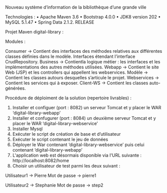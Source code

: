 Nouveau système d’information de la bibliothèque d’une grande ville

Technologies :
•	Apache Maven 3.6
•	Bootstrap 4.0.0
•	JDK8 version 202
•	MySQL 5.1.47
•	Spring Data 2.1.2. RELEASE

Projet Maven digital-library :

Modules :

Consumer -> Contient des interfaces des méthodes relatives aux différentes classes définies dans le modèle. Interfaces étendant l’interface CrudRepository.
Business -> Contientla logique métier : les interfaces et les implémentations des autres méthodes utilisées.
Webapp -> Contient le site Web (JSP) et les controllers qui appellent les webservices.
Modèle -> Contient les classes autours desquelles s’articule le projet.
Webservices -> Contient les services qui à exposer. 
Client-WS -> Contient les classes auto-générées.



Procédure de déploiment de la solution (repertoire livrables) :

1.	Installer et configuer (port : 8082) un serveur Tomcat et y placer le WAR ‘digital-library-webapp’ 
2.	Installer et confugurer (port : 8084) un deuxième serveur Tomcat et y placer le WAR ‘digital-library-webservice’ 
3.	Installer Mysql 
4.	Exécuter le script de création de base et d’utilisateur
5.	Exécuter le script contenant le jeu de données
6.	Déployer le War contenant ‘digital-library-webservice’ puis celui contenant ‘digital-library-webapp’
7.  L'application web est désormais disponible via l'URL suivante : http://localhost:8082/home
8.	Choisir un utilisateur de test parmi les deux suivant  : 

Utilisateur1 -> Pierre 
Mot de passe -> pierre1

Utilisateur2 -> Stephanie
Mot de passe -> step2

